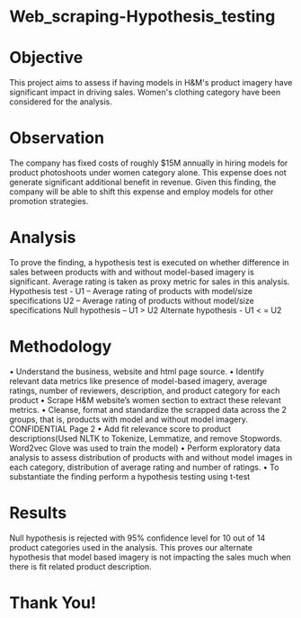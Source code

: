 # Web_scraping-Hypothesis_testing
# Objective
This project aims to assess if having models in H&M's product imagery have significant impact in driving sales. Women's clothing category have been considered for the analysis.

# Observation
The company has fixed costs of roughly $15M annually in hiring models for product photoshoots under women category alone. This expense does not generate significant additional benefit in revenue. Given this finding, the company will be able to shift this expense and employ models for other promotion strategies.

# Analysis
To prove the finding, a hypothesis test is executed on whether difference in sales between products with and without model-based imagery is significant. Average rating is taken as proxy metric for sales in this analysis.
Hypothesis test -
U1 – Average rating of products with model/size specifications
U2 – Average rating of products without model/size specifications
Null hypothesis – U1 > U2
Alternate hypothesis - U1 < = U2

# Methodology
• Understand the business, website and html page source.
• Identify relevant data metrics like presence of model-based imagery, average ratings, number of reviewers, description, and product category for each product
• Scrape H&M website’s women section to extract these relevant metrics.
• Cleanse, format and standardize the scrapped data across the 2 groups, that is, products with model and without model imagery.
CONFIDENTIAL Page 2
• Add fit relevance score to product descriptions(Used NLTK to Tokenize, Lemmatize, and remove Stopwords. Word2vec Glove was used to train the model)
• Perform exploratory data analysis to assess distribution of products with and without model images in each category, distribution of average rating and number of ratings.
• To substantiate the finding perform a hypothesis testing using t-test

# Results
Null hypothesis is rejected with 95% confidence level for 10 out of 14 product categories used in the analysis. This proves our alternate hypothesis that model based imagery is not impacting the sales much when there is fit related product description.

# Thank You!
